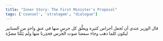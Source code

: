 ```yaml
---
title: "Inner Story: The First Minister's Proposal"
tags: ['counsel', 'stratagem', "dialogue"]
---
```


 قال الوزير عندي أن تُجعل أجراس كثيرة ويعلَّق كل جرسٍ منها في عنقِ واحدٍ من السنانير ليكون كلما ذهب وجاء سمعنا صوت الجرس فحذِرنا منها ولم يَنَلْنَا مضرَّة
